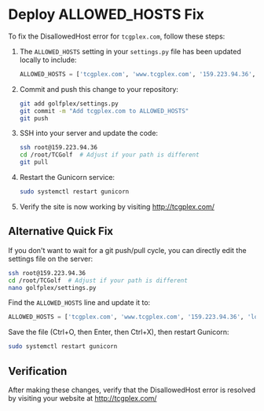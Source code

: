 # Deploy ALLOWED_HOSTS Fix

To fix the DisallowedHost error for `tcgplex.com`, follow these steps:

1. The `ALLOWED_HOSTS` setting in your `settings.py` file has been updated locally to include:
   ```python
   ALLOWED_HOSTS = ['tcgplex.com', 'www.tcgplex.com', '159.223.94.36', 'localhost', '127.0.0.1']
   ```

2. Commit and push this change to your repository:
   ```bash
   git add golfplex/settings.py
   git commit -m "Add tcgplex.com to ALLOWED_HOSTS"
   git push
   ```

3. SSH into your server and update the code:
   ```bash
   ssh root@159.223.94.36
   cd /root/TCGolf  # Adjust if your path is different
   git pull
   ```

4. Restart the Gunicorn service:
   ```bash
   sudo systemctl restart gunicorn
   ```

5. Verify the site is now working by visiting http://tcgplex.com/

## Alternative Quick Fix

If you don't want to wait for a git push/pull cycle, you can directly edit the settings file on the server:

```bash
ssh root@159.223.94.36
cd /root/TCGolf  # Adjust if your path is different
nano golfplex/settings.py
```

Find the `ALLOWED_HOSTS` line and update it to:
```python
ALLOWED_HOSTS = ['tcgplex.com', 'www.tcgplex.com', '159.223.94.36', 'localhost', '127.0.0.1']
```

Save the file (Ctrl+O, then Enter, then Ctrl+X), then restart Gunicorn:
```bash
sudo systemctl restart gunicorn
```

## Verification

After making these changes, verify that the DisallowedHost error is resolved by visiting your website at http://tcgplex.com/
